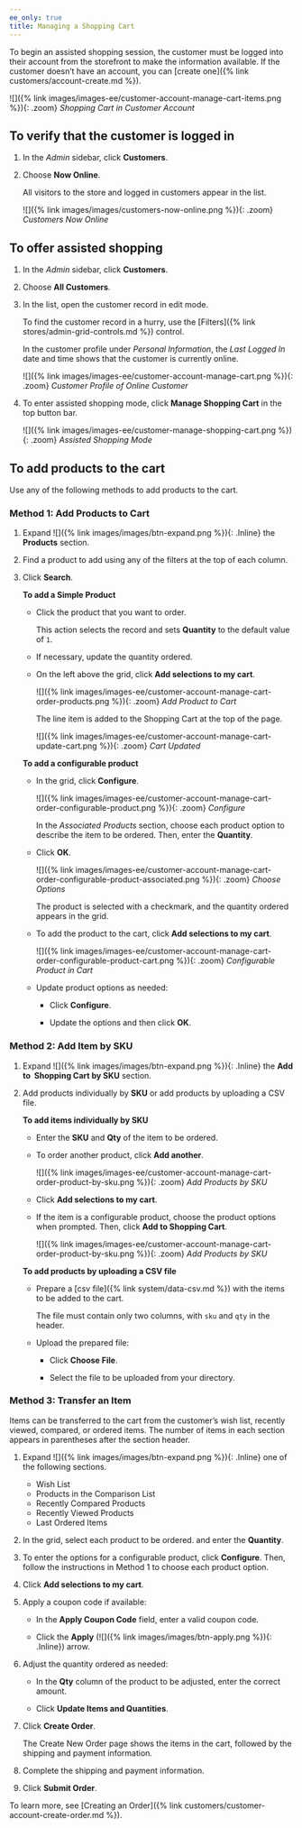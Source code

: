 ```yaml
---
ee_only: true
title: Managing a Shopping Cart
---
```


To begin an assisted shopping session, the customer must be logged into their account from the storefront to make the information available. If the customer doesn’t have an account, you can [create one]({% link customers/account-create.md %}).

![]({% link images/images-ee/customer-account-manage-cart-items.png %}){: .zoom}
_Shopping Cart in Customer Account_

## To verify that the customer is logged in

1. In the _Admin_ sidebar, click **Customers**.

1. Choose **Now Online**.

    All visitors to the store and logged in customers appear in the list.

   ![]({% link images/images/customers-now-online.png %}){: .zoom}
   _Customers Now Online_

## To offer assisted shopping

1. In the _Admin_ sidebar, click **Customers**.

1. Choose **All Customers**.

1. In the list, open the customer record in edit mode.

    To find the customer record in a hurry, use the [Filters]({% link stores/admin-grid-controls.md %}) control.

    In the customer profile under _Personal Information_, the _Last Logged In_ date and time shows that the customer is currently online.

    ![]({% link images/images-ee/customer-account-manage-cart.png %}){: .zoom}
    _Customer Profile of Online Customer_

1. To enter assisted shopping mode, click **Manage Shopping Cart** in the top button bar.

    ![]({% link images/images-ee/customer-manage-shopping-cart.png %}){: .zoom}
    _Assisted Shopping Mode_

## To add products to the cart

Use any of the following methods to add products to the cart.

### Method 1: Add Products to Cart

1. Expand ![]({% link images/images/btn-expand.png %}){: .Inline} the **Products** section.

1. Find a product to add using any of the filters at the top of each column.

1. Click **Search**.

   **To add a Simple Product**

   - Click the product that you want to order.

        This action selects the record and sets **Quantity** to the default value of `1`.

   - If necessary, update the quantity ordered.

   - On the left above the grid, click **Add selections to my cart**.

        ![]({% link images/images-ee/customer-account-manage-cart-order-products.png %}){: .zoom}
        _Add Product to Cart_

        The line item is added to the Shopping Cart at the top of the page.

        ![]({% link images/images-ee/customer-account-manage-cart-update-cart.png %}){: .zoom}
        _Cart Updated_

   **To add a configurable product**

   - In the grid, click **Configure**.

        ![]({% link images/images-ee/customer-account-manage-cart-order-configurable-product.png %}){: .zoom}
        _Configure_

        In the _Associated Products_ section, choose each product option to describe the item to be ordered. Then, enter the **Quantity**.

   - Click **OK**.

        ![]({% link images/images-ee/customer-account-manage-cart-order-configurable-product-associated.png %}){: .zoom}
        _Choose Options_

        The product is selected with a checkmark, and the quantity ordered appears in the grid.

   - To add the product to the cart, click **Add selections to my cart**.

        ![]({% link images/images-ee/customer-account-manage-cart-order-configurable-product-cart.png %}){: .zoom}
        _Configurable Product in Cart_

   - Update product options as needed:

      - Click **Configure**.

      - Update the options and then click **OK**.

### Method 2: Add Item by SKU

1. Expand ![]({% link images/images/btn-expand.png %}){: .Inline} the **Add to  Shopping Cart by SKU** section.

1. Add products individually by **SKU** or add products by uploading a CSV file.

   **To add items individually by SKU**

   - Enter the **SKU** and **Qty** of the item to be ordered.

   - To order another product, click **Add another**.

        ![]({% link images/images-ee/customer-account-manage-cart-order-product-by-sku.png %}){: .zoom}
        _Add Products by SKU_

   - Click **Add selections to my cart**.

   - If the item is a configurable product, choose the product options when prompted. Then, click **Add to Shopping Cart**.

        ![]({% link images/images-ee/customer-account-manage-cart-order-product-by-sku.png %}){: .zoom}
        _Add Products by SKU_

   **To add products by uploading a CSV file**

   - Prepare a [csv file]({% link system/data-csv.md %}) with the items to be added to the cart.

        The file must contain only two columns, with `sku` and `qty` in the header.

   - Upload the prepared file:

      - Click **Choose File**.

      - Select the file to be uploaded from your directory.

### Method 3: Transfer an Item

Items can be transferred to the cart from the customer’s wish list, recently viewed, compared, or ordered items. The number of items in each section appears in parentheses after the section header.

1. Expand ![]({% link images/images/btn-expand.png %}){: .Inline} one of the following sections.

   - Wish List
   - Products in the Comparison List
   - Recently Compared Products
   - Recently Viewed Products
   - Last Ordered Items

1. In the grid, select each product to be ordered. and enter the **Quantity**.

1. To enter the options for a configurable product, click **Configure**. Then, follow the instructions in Method 1 to choose each product option.

1. Click **Add selections to my cart**.

1. Apply a coupon code if available:

   - In the **Apply Coupon Code** field, enter a valid coupon code.

   - Click the **Apply** (![]({% link images/images/btn-apply.png %}){: .Inline}) arrow.

1. Adjust the quantity ordered as needed:

   - In the **Qty** column of the product to be adjusted, enter the correct amount.

   - Click **Update Items and Quantities**.

1. Click **Create Order**.

    The Create New Order page shows the items in the cart, followed by the shipping and payment information.

1. Complete the shipping and payment information.

1. Click **Submit Order**.

To learn more, see [Creating an Order]({% link customers/customer-account-create-order.md %}).
